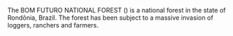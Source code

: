 The BOM FUTURO NATIONAL FOREST () is a national forest in the state of Rondônia, Brazil. The forest has been subject to a massive invasion of loggers, ranchers and farmers.
